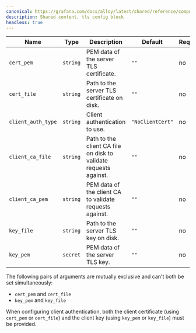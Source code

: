 ```yaml
---
canonical: https://grafana.com/docs/alloy/latest/shared/reference/components/server-tls-config-block/
description: Shared content, tls config block
headless: true
---
```


| Name               | Type     | Description                                                      | Default          | Required |
| ------------------ | -------- | ---------------------------------------------------------------- | ---------------- | -------- |
| `cert_pem`         | `string` | PEM data of the server TLS certificate.                          | `""`             | no       |
| `cert_file`        | `string` | Path to the server TLS certificate on disk.                      | `""`             | no       |
| `client_auth_type` | `string` | Client authentication to use.                                    | `"NoClientCert"` | no       |
| `client_ca_file`   | `string` | Path to the client CA file on disk to validate requests against. | `""`             | no       |
| `client_ca_pem`    | `string` | PEM data of the client CA to validate requests against.          | `""`             | no       |
| `key_file`         | `string` | Path to the server TLS key on disk.                              | `""`             | no       |
| `key_pem`          | `secret` | PEM data of the server TLS key.                                  | `""`             | no       |

The following pairs of arguments are mutually exclusive and can't both be set simultaneously:

* `cert_pem` and `cert_file`
* `key_pem` and `key_file`

When configuring client authentication, both the client certificate (using `cert_pem` or `cert_file`) and the client key (using `key_pem` or `key_file`) must be provided.
